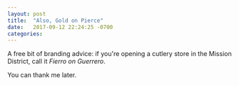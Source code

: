```yaml
---
layout: post
title:  "Also, Gold on Pierce"
date:   2017-09-12 22:24:25 -0700
categories: 
---
```


A free bit of branding advice: if you're opening a cutlery store in the
Mission District, call it *Fierro on Guerrero*.

You can thank me later.
